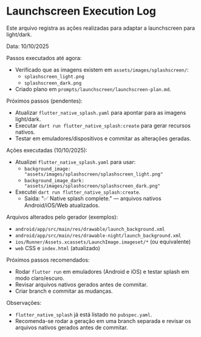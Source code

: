 # Launchscreen Execution Log

Este arquivo registra as ações realizadas para adaptar a launchscreen para light/dark.

Data: 10/10/2025

Passos executados até agora:

- Verificado que as imagens existem em `assets/images/splashscreen/`:
  - `splashscreen_light.png`
  - `splashscreen_dark.png`
- Criado plano em `prompts/launchscreen/launchscreen-plan.md`.

Próximos passos (pendentes):
- Atualizar `flutter_native_splash.yaml` para apontar para as imagens light/dark.
- Executar `dart run flutter_native_splash:create` para gerar recursos nativos.
- Testar em emuladores/dispositivos e commitar as alterações geradas.

Ações executadas (10/10/2025):

- Atualizei `flutter_native_splash.yaml` para usar:
  - `background_image: "assets/images/splashscreen/splashscreen_light.png"`
  - `background_image_dark: "assets/images/splashscreen/splashscreen_dark.png"`
- Executei `dart run flutter_native_splash:create`.
  - Saída: "✅ Native splash complete." — arquivos nativos Android/iOS/Web atualizados.

Arquivos alterados pelo gerador (exemplos):
- `android/app/src/main/res/drawable/launch_background.xml`
- `android/app/src/main/res/drawable-night/launch_background.xml`
- `ios/Runner/Assets.xcassets/LaunchImage.imageset/*` (ou equivalente)
- `web` CSS e `index.html` (atualizado)

Próximos passos recomendados:
- Rodar `flutter run` em emuladores (Android e iOS) e testar splash em modo claro/escuro.
- Revisar arquivos nativos gerados antes de commitar.
- Criar branch e commitar as mudanças.


Observações:
- `flutter_native_splash` já está listado no `pubspec.yaml`.
- Recomenda-se rodar a geração em uma branch separada e revisar os arquivos nativos gerados antes de commitar.
